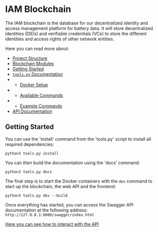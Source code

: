 # IAM Blockchain
The IAM blockchain is the database for our decentralized identity and access management platform for battery data. It will store decentralized identities (DIDs) and verifiable credentials (VCs) to store the different identities and access rights of other network entities.

Here you can read more about:
- [Project Structure](docs/modules.md#project-structure)
- [Blockchain Modules](docs/modules.md#modules)
- [Getting Started](#getting-started)
- [`tools.py` Documentation](docs/tools.md)
- - [Docker Setup](docs/tools.md#docker-setup)
- - [Available Commands](docs/tools.md#available-commands)
- - [Example Commands](docs/tools.md#example-commands)
- [API Documentation](docs/api.md)

## Getting Started
You can use the 'install' command from the 'tools.py' script to install all required dependencies:
```shell
python3 tools.py install
```

You can then build the documentation using the 'docs' command:
```shell
python3 tools.py docs
```

The final step is to start the Docker containers with the `dev` command to start up the blockchain, the web API and the frontend:
```shell
python3 tools.py dev --build
```

Once everything has started, you can access the Swagger API documentation at the following address: `http://127.0.0.1:8080/swagger/index.html`

[Here you can see how to interact with the API](docs/api.md#api-interaction)

